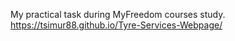 My practical task during MyFreedom courses study.         
https://tsimur88.github.io/Tyre-Services-Webpage/
